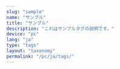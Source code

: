 ```yaml
---
slug: "sample"
name: "サンプル"
title: "サンプル"
description: "これはサンプルタグの説明です。"
device: "pc"
lang: "ja"
type: "tags"
layout: "taxonomy"
permalink: "/pc/ja/tags/"
---
```

